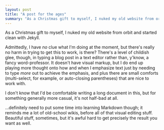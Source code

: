 ```yaml
---
layout: post
title: "A post for the ages"
summary: "As a Christmas gift to myself, I nuked my old website from orbit and started clean with Jekyll. Welp."
---
```

As a Christmas gift to myself, I nuked my old website from orbit and started clean with Jekyll.

Admittedly, I have *no* clue what I'm doing at the moment, but there's really no harm in trying to get this to work, is there? There's a level of childish glee, though, in typing a blog post in a text editor rather than, y'know, a fancy word-professor. It doesn't have visual markup, but I do end up playing more thought onto how and when I emphasize text just by needing to type *more* out to achieve the emphasis, and plus there are small comforts (multi-select, for example, or auto-closing parentheses) that are nice to work with.

I don't know that I'd be comfortable writing a long document in this, but for something generally more casual, it's not half-bad at all.

...definitely need to put some time into learning Markdown though; it reminds me a lot of old-school wikis, before all of that visual editing stuff. Beautiful stuff, sometimes, but it's awful hard to get precisely the result you want as well.